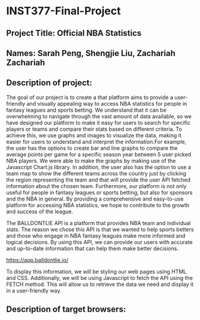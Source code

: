 # INST377-Final-Project
## Project Title: Official NBA Statistics 
## Names: Sarah Peng, Shengjie Liu, Zachariah Zachariah
## Description of project: 

The goal of our project is to create a that platform aims to provide a user-friendly and visually appealing way to access NBA statistics for people in fantasy leagues and sports betting. We understand that it can be overwhelming to navigate through the vast amount of data available, so we have designed our platform to make it easy for users to search for specific players or teams and compare their stats based on different criteria. To achieve this, we use graphs and images to visualize the data, making it easier for users to understand and interpret the information.For example, the user has the options to create bar and line graphs to compare the average points per game for a specific season year between 5 user picked NBA players. We were able to make the graphs by making use of the Javascript Chart.js library. In addition, the user also has the option to use a team map to show the different teams across the country just by clicking the region representing the team and that will provide the user API fetched information about the chosen team. Furthermore, our platform is not only useful for people in fantasy leagues or sports betting, but also for sponsors and the NBA in general. By providing a comprehensive and easy-to-use platform for accessing NBA statistics, we hope to contribute to the growth and success of the league.

The BALLDONTLIE API is a platform that provides NBA team and individual stats. The reason we chose this API is that we wanted to help sports betters and those who engage in NBA fantasy leagues make more informed and logical decisions. By using this API, we can provide our users with accurate and up-to-date information that can help them make better decisions.

https://app.balldontlie.io/

To display this information, we will be styling our web pages using HTML and CSS. Additionally, we will be using Javascript to fetch the API using the FETCH method. This will allow us to retrieve the data we need and display it in a user-friendly way.

## Description of target browsers: 
